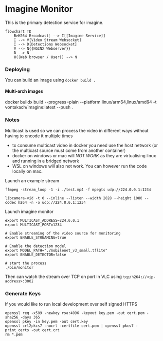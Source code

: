# Imagine Monitor

This is the primary detection service for imagine.

```mermaid
flowchart TD
    B>H264 Broadcast] --> I[[Imagine Service]]
    I --> V[Video Stream Websocket]
    I --> D[Detections Websocket]
    V --> N{{NGINX Webserver}}
    D --> N
    U((Web browser / User)) --> N
```

### Deploying

You can build an image using `docker build .`

#### Multi-arch images

docker buildx build --progress=plain --platform linux/arm64,linux/amd64 -t vontakach/imagine:latest --push .

### Notes

Multicast is used so we can process the video in different ways without having to encode it multiple times

* to consume multicast video in docker you need use the host network (or the multicast source must come from another container)
* docker on windows or mac will *NOT WORK* as they are virtualising linux and running in a bridged network
* WSL on windows will also not work. You can however run the code locally on mac.

Launch an example stream

```shell
ffmpeg -stream_loop -1 -i ./test.mp4 -f mpegts udp://224.0.0.1:1234

libcamera-vid -t 0 --inline --listen --width 2028 --height 1080 --codec h264 -n -o udp://224.0.0.1:1234
```

Launch imagine monitor

```shell
export MULTICAST_ADDRESS=224.0.0.1
export MULTICAST_PORT=1234

# Enable streaming of the video source for monitoring
export ENABLE_STREAMING=true

# Enable the detection model
export MODEL_PATH="./mobilenet_v3_small.tflite"
export ENABLE_DETECTOR=false

# start the process
./bin/monitor
```

Then can watch the stream over TCP on port in VLC using
`tcp/h264://<ip-address>:3002`

### Generate Keys

If you would like to run local development over self signed HTTPS

```shell
openssl req -x509 -newkey rsa:4096 -keyout key.pem -out cert.pem -sha256 -days 365
openssl pkey -in key.pem -out cert.key
openssl crl2pkcs7 -nocrl -certfile cert.pem | openssl pkcs7 -print_certs -out cert.crt
rm *.pem
```
